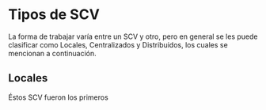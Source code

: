 # Tipos de SCV

La forma de trabajar varía entre un SCV y otro, pero en general se les puede clasificar como Locales, Centralizados y Distribuidos, los cuales se mencionan a continuación.

## Locales

Éstos SCV fueron los primeros

